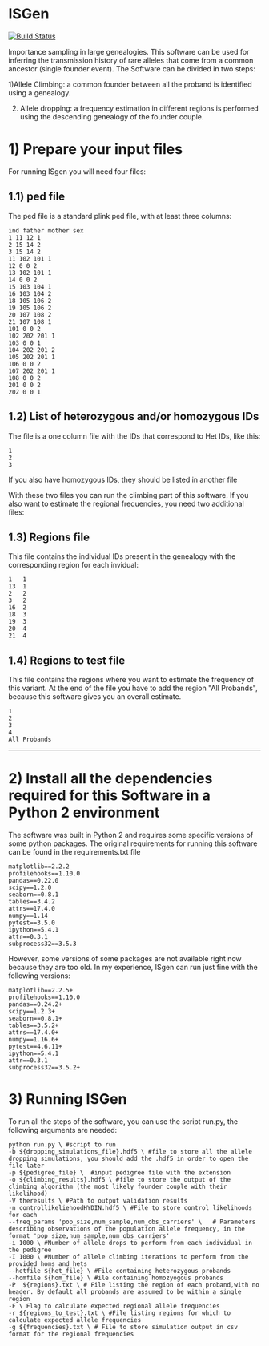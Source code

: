 # ISGen
[![Build Status](https://travis-ci.org/DomNelson/ISGen.svg?branch=master)](https://travis-ci.org/DomNelson/ISGen)

Importance sampling in large genealogies. This software can be used for inferring the transmission history of rare alleles that come from a common ancestor (single founder event).
The Software can be divided in two steps:

1)Allele Climbing: a common founder between all the proband is identified using a genealogy.

2) Allele dropping: a frequency estimation in different regions is performed using the descending genealogy of the founder couple.

#   1) Prepare your input files

For running ISgen you will need four files:

## 1.1) ped file

The ped file is a standard plink ped file, with at least three columns:
```
ind father mother sex
1 11 12 1
2 15 14 2
3 15 14 2
11 102 101 1
12 0 0 2
13 102 101 1
14 0 0 2
15 103 104 1
16 103 104 2
18 105 106 2
19 105 106 2
20 107 108 2
21 107 108 1
101 0 0 2
102 202 201 1
103 0 0 1
104 202 201 2
105 202 201 1
106 0 0 2
107 202 201 1
108 0 0 2
201 0 0 2
202 0 0 1
```
## 1.2) List of heterozygous and/or homozygous IDs

The file is a one column file with the IDs that correspond to Het IDs, like this:
```
1
2
3
```
If you also have homozygous IDs, they should be listed in another file

With these two files you can run the climbing part of this software. If you also want to estimate the regional frequencies, you need two additional files:

## 1.3) Regions file

This file contains the individual IDs present in the genealogy with the corresponding region for each invidual:

```
1	1
13	1
2	2
3	2
16	2
18	3
19	3
20	4
21	4
```
## 1.4) Regions to test file
This file contains the regions where you want to estimate the frequency of this variant. At the end of the file you have to add the region "All Probands", because this software gives you an overall estimate.

```
1
2
3
4
All Probands
```

---
#   2) Install all the dependencies required for this Software in a Python 2 environment
The software was built in Python 2 and requires some specific versions of some python packages. The original requirements for running this software can be found in the requirements.txt file
```
matplotlib==2.2.2
profilehooks==1.10.0
pandas==0.22.0
scipy==1.2.0
seaborn==0.8.1
tables==3.4.2
attrs==17.4.0
numpy==1.14
pytest==3.5.0
ipython==5.4.1
attr==0.3.1
subprocess32==3.5.3
```
However, some versions of some packages are not available right now because they are too old. In my experience, ISgen can run just fine with the following versions:

```
matplotlib==2.2.5+
profilehooks==1.10.0
pandas==0.24.2+
scipy==1.2.3+
seaborn==0.8.1+
tables==3.5.2+
attrs==17.4.0+
numpy==1.16.6+
pytest==4.6.11+
ipython==5.4.1
attr==0.3.1
subprocess32==3.5.2+
```

# 3) Running ISGen
To run all the steps of the software, you can use the script run.py, the following arguments are needed:
```
python run.py \ #script to run
-b ${dropping_simulations_file}.hdf5 \ #file to store all the allele dropping simulations, you should add the .hdf5 in order to open the file later
-p ${pedigree_file} \  #input pedigree file with the extension
-o ${climbing_results}.hdf5 \ #file to store the output of the climbing algorithm (the most likely founder couple with their likelihood)
-V theresults \ #Path to output validation results
-n controllikeliehoodHYDIN.hdf5 \ #File to store control likelihoods for each
--freq_params 'pop_size,num_sample,num_obs_carriers' \   # Parameters describing observations of the population allele frequency, in the format 'pop_size,num_sample,num_obs_carriers'
-i 1000 \ #Number of allele drops to perform from each individual in the pedigree
-I 1000 \ #Number of allele climbing iterations to perform from the provided homs and hets
--hetfile ${het_file} \ #File containing heterozygous probands
--homfile ${hom_file} \ #ile containing homozyogous probands
-P  ${regions}.txt \ # File listing the region of each proband,with no header. By default all probands are assumed to be within a single region
-F \ Flag to calculate expected regional allele frequencies
-r ${regions_to_test}.txt \ #File listing regions for which to calculate expected allele frequencies
-g ${frequencies}.txt \ # File to store simulation output in csv format for the regional frequencies
```
